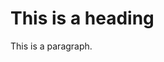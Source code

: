 <!DOCTYPE html>
<html>

<head>
  <link rel="stylesheet" href="styles.css">
</head>

<body>

  <h1>This is a heading</h1>
  <p>This is a paragraph.</p>

</body>

</html>
